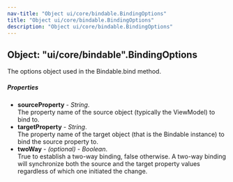```yaml
---
nav-title: "Object ui/core/bindable.BindingOptions"
title: "Object ui/core/bindable.BindingOptions"
description: "Object ui/core/bindable.BindingOptions"
---
```

## Object: "ui/core/bindable".BindingOptions  
The options object used in the Bindable.bind method.

##### Properties
 - **sourceProperty** - _String_.    
  The property name of the source object (typically the ViewModel) to bind to.
 - **targetProperty** - _String_.    
  The property name of the target object (that is the Bindable instance) to bind the source property to.
 - **twoWay** - _(optional)_ - _Boolean_.    
  True to establish a two-way binding, false otherwise. A two-way binding will synchronize both the source and the target property values regardless of which one initiated the change.